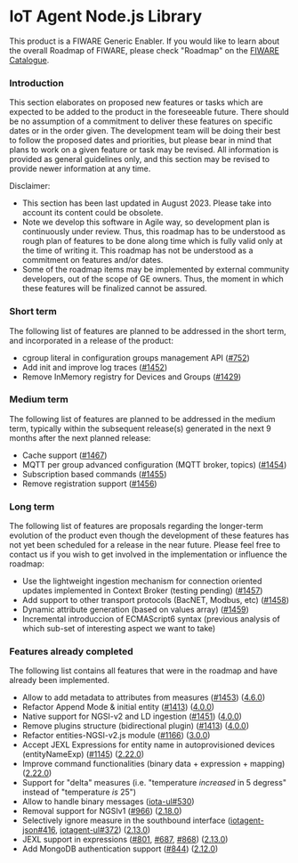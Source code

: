# IoT Agent Node.js Library

This product is a FIWARE Generic Enabler. If you would like to learn about the overall Roadmap of FIWARE, please check
"Roadmap" on the [FIWARE Catalogue](https://www.fiware.org/developers/catalogue/).

### Introduction

This section elaborates on proposed new features or tasks which are expected to be added to the product in the
foreseeable future. There should be no assumption of a commitment to deliver these features on specific dates or in the
order given. The development team will be doing their best to follow the proposed dates and priorities, but please bear
in mind that plans to work on a given feature or task may be revised. All information is provided as general guidelines
only, and this section may be revised to provide newer information at any time.

Disclaimer:

-   This section has been last updated in August 2023. Please take into account its content could be obsolete.
-   Note we develop this software in Agile way, so development plan is continuously under review. Thus, this roadmap has
    to be understood as rough plan of features to be done along time which is fully valid only at the time of writing
    it. This roadmap has not be understood as a commitment on features and/or dates.
-   Some of the roadmap items may be implemented by external community developers, out of the scope of GE owners. Thus,
    the moment in which these features will be finalized cannot be assured.

### Short term

The following list of features are planned to be addressed in the short term, and incorporated in a release of the
product:

-   cgroup literal in configuration groups management API ([#752](https://github.com/telefonicaid/iotagent-node-lib/issues/752))
-   Add init and improve log traces ([#1452](https://github.com/telefonicaid/iotagent-node-lib/issues/1452))
-   Remove InMemory registry for Devices and Groups ([#1429](https://github.com/telefonicaid/iotagent-node-lib/issues/1429))

### Medium term

The following list of features are planned to be addressed in the medium term, typically within the subsequent
release(s) generated in the next 9 months after the next planned release:

-   Cache support ([#1467](https://github.com/telefonicaid/iotagent-node-lib/issues/1467))
-   MQTT per group advanced configuration (MQTT broker, topics) ([#1454](https://github.com/telefonicaid/iotagent-node-lib/issues/1454))
-   Subscription based commands ([#1455](https://github.com/telefonicaid/iotagent-node-lib/issues/1455))
-   Remove registration support ([#1456](https://github.com/telefonicaid/iotagent-node-lib/issues/1456))

### Long term

The following list of features are proposals regarding the longer-term evolution of the product even though the
development of these features has not yet been scheduled for a release in the near future. Please feel free to contact
us if you wish to get involved in the implementation or influence the roadmap:

-   Use the lightweight ingestion mechanism for connection oriented updates implemented in Context Broker (testing pending) ([#1457](https://github.com/telefonicaid/iotagent-node-lib/issues/1457))
-   Add support to other transport protocols (BacNET, Modbus, etc) ([#1458](https://github.com/telefonicaid/iotagent-node-lib/issues/1458))
-   Dynamic attribute generation (based on values array) ([#1459](https://github.com/telefonicaid/iotagent-node-lib/issues/1459))
-   Incremental introduccion of ECMAScript6 syntax (previous analysis of which sub-set of interesting aspect we want to
    take)

### Features already completed

The following list contains all features that were in the roadmap and have already been implemented.

-   Allow to add metadata to attributes from measures ([#1453](https://github.com/telefonicaid/iotagent-node-lib/issues/1453)) ([4.6.0](https://github.com/telefonicaid/iotagent-node-lib/releases/tag/4.0.0))
-   Refactor Append Mode & initial entity ([#1413](https://github.com/telefonicaid/iotagent-node-lib/issues/1413)) ([4.0.0](https://github.com/telefonicaid/iotagent-node-lib/releases/tag/4.0.0))
-   Native support for NGSI-v2 and LD ingestion ([#1451](https://github.com/telefonicaid/iotagent-node-lib/issues/1451)) ([4.0.0](https://github.com/telefonicaid/iotagent-node-lib/releases/tag/4.0.0))
-   Remove plugins structure (bidirectional plugin) ([#1413](https://github.com/telefonicaid/iotagent-node-lib/issues/1413)) ([4.0.0](https://github.com/telefonicaid/iotagent-node-lib/releases/tag/4.0.0))
-   Refactor entities-NGSI-v2.js module ([#1166](https://github.com/telefonicaid/iotagent-node-lib/issues/1166)) ([3.0.0](https://github.com/telefonicaid/iotagent-node-lib/releases/tag/3.0.0))
-   Accept JEXL Expressions for entity name in autoprovisioned devices (entityNameExp) ([#1145](https://github.com/telefonicaid/iotagent-node-lib/issues/1145)) ([2.22.0](https://github.com/telefonicaid/iotagent-node-lib/releases/tag/2.22.0))
-   Improve command functionalities (binary data + expression + mapping) ([2.22.0](https://github.com/telefonicaid/iotagent-node-lib/releases/tag/2.22.0))
-   Support for "delta" measures (i.e. "temperature _increased_ in 5 degress" instead of "temperature _is_ 25")
-   Allow to handle binary messages ([iota-ul#530](https://github.com/telefonicaid/iotagent-ul/issues/530))
-   Removal support for NGSIv1 ([#966](https://github.com/telefonicaid/iotagent-node-lib/issues/966)) ([2.18.0](https://github.com/telefonicaid/iotagent-node-lib/releases/tag/2.18.0))
-   Selectively ignore measure in the southbound interface
    ([iotagent-json#416](https://github.com/telefonicaid/iotagent-json/issues/416),
    [iotagent-ul#372](https://github.com/telefonicaid/iotagent-ul/issues/372))
    ([2.13.0](https://github.com/telefonicaid/iotagent-node-lib/releases/tag/2.13.0))
-   JEXL support in expressions ([#801](https://github.com/telefonicaid/iotagent-node-lib/issues/801), 
     [#687](https://github.com/telefonicaid/iotagent-node-lib/issues/687), 
     [#868](https://github.com/telefonicaid/iotagent-node-lib/issues/868))
    ([2.13.0](https://github.com/telefonicaid/iotagent-node-lib/releases/tag/2.13.0))
-   Add MongoDB authentication support ([#844](https://github.com/telefonicaid/iotagent-node-lib/issues/844))
    ([2.12.0](https://github.com/telefonicaid/iotagent-node-lib/releases/tag/2.12.0))
